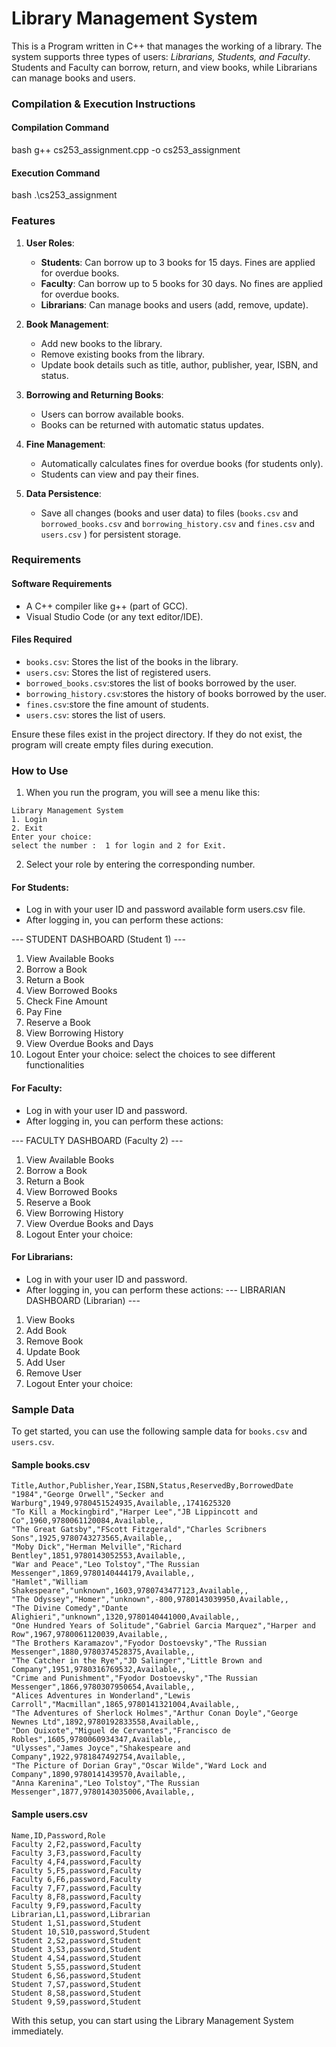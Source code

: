 # Library Management System

This is a Program written in C++ that manages the working of a library. The system supports three types of users: *Librarians, Students, and Faculty*. Students and Faculty can borrow, return, and view books, while Librarians can manage books and users.

### Compilation & Execution Instructions

#### Compilation Command
 bash
g++ cs253_assignment.cpp -o cs253_assignment  

#### Execution Command
bash
.\cs253_assignment

### Features

1. **User Roles**:
   - **Students**: Can borrow up to 3 books for 15 days. Fines are applied for overdue books.
   - **Faculty**: Can borrow up to 5 books for 30 days. No fines are applied for overdue books.
   - **Librarians**: Can manage books and users (add, remove, update).

2. **Book Management**:
   - Add new books to the library.
   - Remove existing books from the library.
   - Update book details such as title, author, publisher, year, ISBN, and status.

3. **Borrowing and Returning Books**:
   - Users can borrow available books.
   - Books can be returned with automatic status updates.

4. **Fine Management**:
   - Automatically calculates fines for overdue books (for students only).
   - Students can view and pay their fines.

5. **Data Persistence**:
   - Save all changes (books and user data) to files (`books.csv` and `borrowed_books.csv` and `borrowing_history.csv` and `fines.csv` and `users.csv` ) for persistent storage.

### Requirements

#### Software Requirements
- A C++ compiler like g++ (part of GCC).
- Visual Studio Code (or any text editor/IDE).

#### Files Required
- `books.csv`: Stores the list of the books in the library.
- `users.csv`: Stores the list of registered users.
- `borrowed_books.csv`:stores the  list of books borrowed by the user.
- `borrowing_history.csv`:stores the history of books borrowed by the user.
- `fines.csv`:store the fine amount of students.
- `users.csv`: stores the list of users.
 
Ensure these files exist in the project directory. If they do not exist, the program will create empty files during execution.

### How to Use

1. When you run the program, you will see a menu like this:

```
Library Management System
1. Login
2. Exit
Enter your choice:
select the number :  1 for login and 2 for Exit.
```

2. Select your role by entering the corresponding number.

#### For Students:
- Log in with your user ID and password available form users.csv file.
- After logging in, you can perform these actions:

--- STUDENT DASHBOARD (Student 1) ---
1. View Available Books
2. Borrow a Book
3. Return a Book
4. View Borrowed Books
5. Check Fine Amount
6. Pay Fine
7. Reserve a Book
8. View Borrowing History
9. View Overdue Books and Days
10. Logout
Enter your choice: 
select the choices to see different functionalities

#### For Faculty:
- Log in with your user ID and password.
- After logging in, you can perform these actions:

--- FACULTY DASHBOARD (Faculty 2) ---
1. View Available Books
2. Borrow a Book
3. Return a Book
4. View Borrowed Books
5. Reserve a Book
6. View Borrowing History
7. View Overdue Books and Days
8. Logout
Enter your choice:

#### For Librarians:
- Log in with your user ID and password.
- After logging in, you can perform these actions:
 --- LIBRARIAN DASHBOARD (Librarian) ---
1. View Books
2. Add Book
3. Remove Book
4. Update Book
5. Add User
6. Remove User
7. Logout
Enter your choice:

### Sample Data

To get started, you can use the following sample data for `books.csv` and `users.csv`.

#### Sample books.csv

```csv
Title,Author,Publisher,Year,ISBN,Status,ReservedBy,BorrowedDate
"1984","George Orwell","Secker and Warburg",1949,9780451524935,Available,,1741625320
"To Kill a Mockingbird","Harper Lee","JB Lippincott and Co",1960,9780061120084,Available,,
"The Great Gatsby","FScott Fitzgerald","Charles Scribners Sons",1925,9780743273565,Available,,
"Moby Dick","Herman Melville","Richard Bentley",1851,9780143052553,Available,,
"War and Peace","Leo Tolstoy","The Russian Messenger",1869,9780140444179,Available,,
"Hamlet","William Shakespeare","unknown",1603,9780743477123,Available,,
"The Odyssey","Homer","unknown",-800,9780143039950,Available,,
"The Divine Comedy","Dante Alighieri","unknown",1320,9780140441000,Available,,
"One Hundred Years of Solitude","Gabriel Garcia Marquez","Harper and Row",1967,9780061120039,Available,,
"The Brothers Karamazov","Fyodor Dostoevsky","The Russian Messenger",1880,9780374528375,Available,,
"The Catcher in the Rye","JD Salinger","Little Brown and Company",1951,9780316769532,Available,,
"Crime and Punishment","Fyodor Dostoevsky","The Russian Messenger",1866,9780307950654,Available,,
"Alices Adventures in Wonderland","Lewis Carroll","Macmillan",1865,9780141321004,Available,,
"The Adventures of Sherlock Holmes","Arthur Conan Doyle","George Newnes Ltd",1892,9780192833558,Available,,
"Don Quixote","Miguel de Cervantes","Francisco de Robles",1605,9780060934347,Available,,
"Ulysses","James Joyce","Shakespeare and Company",1922,9781847492754,Available,,
"The Picture of Dorian Gray","Oscar Wilde","Ward Lock and Company",1890,9780141439570,Available,,
"Anna Karenina","Leo Tolstoy","The Russian Messenger",1877,9780143035006,Available,,

```

#### Sample users.csv

```csv
Name,ID,Password,Role
Faculty 2,F2,password,Faculty
Faculty 3,F3,password,Faculty
Faculty 4,F4,password,Faculty
Faculty 5,F5,password,Faculty
Faculty 6,F6,password,Faculty
Faculty 7,F7,password,Faculty
Faculty 8,F8,password,Faculty
Faculty 9,F9,password,Faculty
Librarian,L1,password,Librarian
Student 1,S1,password,Student
Student 10,S10,password,Student
Student 2,S2,password,Student
Student 3,S3,password,Student
Student 4,S4,password,Student
Student 5,S5,password,Student
Student 6,S6,password,Student
Student 7,S7,password,Student
Student 8,S8,password,Student
Student 9,S9,password,Student

```
With this setup, you can start using the Library Management System immediately.
